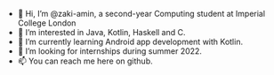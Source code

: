 - 👋 Hi, I’m @zaki-amin, a second-year Computing student at Imperial College London
- 👀 I’m interested in Java, Kotlin, Haskell and C.
- 🌱 I’m currently learning Android app development with Kotlin.
- 💞️ I’m looking for internships during summer 2022.
- 📫 You can reach me here on github.

<!---
zaki-amin/zaki-amin is a ✨ special ✨ repository because its `README.md` (this file) appears on your GitHub profile.
You can click the Preview link to take a look at your changes.
--->
